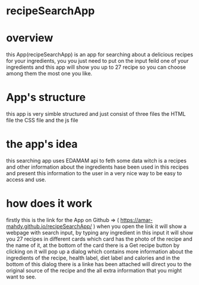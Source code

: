 # recipeSearchApp

# overview

this App(recipeSearchApp) is an app for searching about a delicious recipes for your ingredients, you you just need to put on the input feild one of your
ingredients and this app will show you up to 27 recipe so you can choose among them the most one you like.

# App's structure 

this app is very simble structured  and just consist of three files 
the HTML file
the CSS file
and the js file 

# the app's idea

this searching app uses EDAMAM api to feth some data witch is a recipes and other information about the ingredients hase been used in this recipes and present 
this information to the user in a very nice way to be easy to access and use.

# how does it work

firstly this is the link for the App on Github => ( https://amar-mahdy.github.io/recipeSearchApp/ ) 
when you open the link it will show a webpage with search input, by typing any ingredient in this input it will show you 27 recipes in different cards which card 
has the photo of the recipe and the name of it, at the bottom of the card there is a Get recipe button by clicking on it will pop up a dialog which contains more 
information about the ingredients of the recipe, health label, diet label and calories and in the bottom of this dialog there is a linke has been attached will 
direct you to the original source of the recipe and the all extra information that you might want to see.
